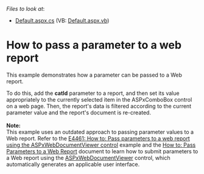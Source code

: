 <!-- default file list -->
*Files to look at*:

* [Default.aspx.cs](./CS/Default.aspx.cs) (VB: [Default.aspx.vb](./VB/Default.aspx.vb))
<!-- default file list end -->
# How to pass a parameter to a web report


<p>This example demonstrates how a parameter can be passed to a Web report.</p>
<p>To do this, add the <strong>catId</strong> parameter to a report, and then set its value appropriately to the currently selected item in the ASPxComboBox control on a web page. Then, the report's data is filtered according to the current parameter value and the report's document is re-created.<br><br><strong>Note:<br></strong>This example uses an outdated approach to passing parameter values to a Web report. Refer to the <a href="https://www.devexpress.com/Support/Center/Example/Details/E4461">E4461: How to: Pass parameters to a web report using the ASPxWebDocumentViewer control</a> example and the <a href="https://documentation.devexpress.com/#XtraReports/CustomDocument10538">How to: Pass Parameters to a Web Report</a> document to learn how to submit parameters to a Web report using the <a href="https://documentation.devexpress.com/#XtraReports/clsDevExpressXtraReportsWebASPxWebDocumentViewertopic">ASPxWebDocumentViewer</a> control, which automatically generates an applicable user interface.</p>

<br/>


